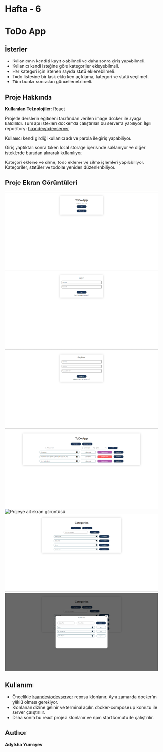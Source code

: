 # Hafta - 6

# ToDo App


## İsterler

  - Kullanıcının kendisi kayıt olabilmeli ve daha sonra giriş yapabilmeli.
  - Kullanıcı kendi isteğine göre kategoriler ekleyebilmeli.
  - Her kategori için istenen sayıda statü eklenebilmeli.
  - Todo listesine bir task eklerken açıklama, kategori ve statü seçilmeli.
  - Tüm bunlar sonradan güncellenebilmeli.
 
## Proje Hakkında
**Kullanılan Teknolojiler:**   React

Projede derslerin eğitmeni tarafından verilen image docker ile ayağa kaldırıldı. Tüm api istekleri docker'da çalıştırılan bu server'a yapılıyor. İlgili repository: [haandev/odevserver](https://github.com/haandev/odevserver)

Kullanıcı kendi girdiği kullanıcı adı ve parola ile giriş yapabiliyor.

Giriş yaptıktan sonra token local storage içerisinde saklanıyor ve diğer isteklerde buradan alınarak kullanılıyor.

Kategori ekleme ve silme, todo ekleme ve silme işlemleri yapılabiliyor. Kategoriler, statüler ve todolar yeniden düzenlenbiliyor. 

## Proje Ekran Görüntüleri
![Projeye ait ekran görüntüsü](/screenshots/home.png)
![Projeye ait ekran görüntüsü](/screenshots/login.png)
![Projeye ait ekran görüntüsü](/screenshots/register.png)
![Projeye ait ekran görüntüsü](/screenshots/todos.png)
![Projeye ait ekran görüntüsü](/screenshots/todosModal.png)
![Projeye ait ekran görüntüsü](/screenshots/categories.png)
![Projeye ait ekran görüntüsü](/screenshots/categoriesModal.png)

## Kullanımı

- Öncelikle [haandev/odevserver](https://github.com/haandev/odevserver) reposu klonlanır. Aynı zamanda docker'ın yüklü olması gerekiyor.
- Klonlanan dizine gelinir ve terminal açılır. docker-compose up komutu ile server çalıştırılır.
- Daha sonra bu react projesi klonlanır ve npm start komutu ile çalıştırılır. 

## Author

**Adylsha Yumayev**

